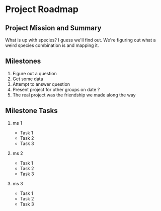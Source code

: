 # Project Roadmap 

## Project Mission and Summary

What is up with species? I guess we'll find out. We're figuring out what a weird species combination is and mapping it.

## Milestones 

1. Figure out a question
2. Get some data
3. Attempt to answer question
4. Present project for other groups on date ?
5. The real project was the friendship we made along the way


## Milestone Tasks

1. ms 1
   - Task 1
   - Task 2
   - Task 3
   
2. ms 2
   - Task 1
   - Task 2
   - Task 3
   
3. ms 3
   - Task 1
   - Task 2
   - Task 3
   
   
   
